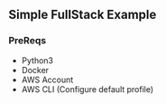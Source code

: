 ## Simple FullStack Example

### PreReqs
- Python3
- Docker
- AWS Account
- AWS CLI (Configure default profile)


